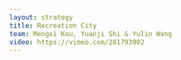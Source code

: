 ```yaml
---
layout: strategy
title: Recreation City
team: Mengxi Kou, Yuanji Shi & Yulin Wang
video: https://vimeo.com/281793902
---
```

